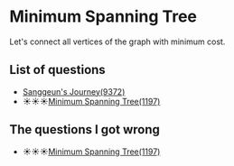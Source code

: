 Minimum Spanning Tree
=================
Let's connect all vertices of the graph with minimum cost.

List of questions
---------------

- [Sanggeun's Journey(9372)](https://github.com/yoru4890/coding_test/blob/main/baekjoon/mst/9372.md)
- ☀️☀️☀️[Minimum Spanning Tree(1197)](https://github.com/yoru4890/coding_test/blob/main/baekjoon/mst/1197.md)


The questions I got wrong
-------------------

- ☀️☀️☀️[Minimum Spanning Tree(1197)](https://github.com/yoru4890/coding_test/blob/main/baekjoon/mst/1197.md)
